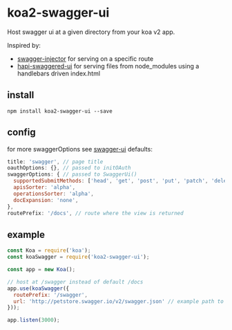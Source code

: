 # koa2-swagger-ui
Host swagger ui at a given directory from your koa v2 app.

Inspired by:
- [swagger-injector](https://github.com/johnhof/swagger-injector) for serving on a specific route
- [hapi-swaggered-ui](https://github.com/z0mt3c/hapi-swaggered-ui) for serving files from node_modules using a handlebars driven index.html

## install
```
npm install koa2-swagger-ui --save
```

## config
for more swaggerOptions see [swagger-ui](https://github.com/swagger-api/swagger-ui#swaggerui)
defaults:
```javascript
title: 'swagger', // page title
oauthOptions: {}, // passed to initOAuth
swaggerOptions: { // passed to SwaggerUi()
  supportedSubmitMethods: ['head', 'get', 'post', 'put', 'patch', 'delete'],
  apisSorter: 'alpha',
  operationsSorter: 'alpha',
  docExpansion: 'none',
},
routePrefix: '/docs', // route where the view is returned
```

## example
```javascript
const Koa = require('koa');
const koaSwagger = require('koa2-swagger-ui');

const app = new Koa();

// host at /swagger instead of default /docs
app.use(koaSwagger({
  routePrefix: '/swagger',
  url: 'http://petstore.swagger.io/v2/swagger.json' // example path to json
}));

app.listen(3000);
```
